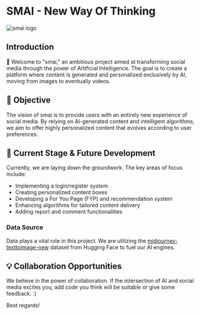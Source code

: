# SMAI -  New Way Of Thinking

![smai logo](https://github.com/MiletaA/smai/assets/92308650/d9cefcd2-c7a9-40eb-925d-acc8e9772392)

## Introduction
👋 Welcome to "smai," an ambitious project aimed at transforming social media through the power of Artificial Intelligence. The goal is to create a platform where content is generated and personalized exclusively by AI, moving from images to eventually videos.

## 🎯 Objective
The vision of smai is to provide users with an entirely new experience of social media. By relying on AI-generated content and intelligent algorithms, we aim to offer highly personalized content that evolves according to user preferences.

## 🚀 Current Stage & Future Development
Currently, we are laying down the groundwork. The key areas of focus include:
- Implementing a login/register system
- Creating personalized content boxes
- Developing a For You Page (FYP) and recommendation system
- Enhancing algorithms for tailored content delivery
- Adding report and comment functionalities

### Data Source
Data plays a vital role in this project. We are utilizing the [midjourney-texttoimage-new](https://huggingface.co/datasets/nateraw/midjourney-texttoimage-new) dataset from Hugging Face to fuel our AI engines.

## 💡 Collaboration Opportunities
We believe in the power of collaboration. If the intersection of AI and social media excites you, add code you think will be suitable or give some feedback. :)

Best regards!
